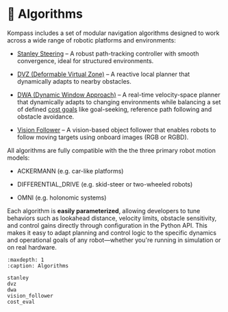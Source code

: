 # 🧠 Algorithms

Kompass includes a set of modular navigation algorithms designed to work across a wide range of robotic platforms and environments:

- [Stanley Steering](stanley.md) – A robust path-tracking controller with smooth convergence, ideal for structured environments.

- [DVZ (Deformable Virtual Zone)](dvz.md) – A reactive local planner that dynamically adapts to nearby obstacles.

- [DWA (Dynamic Window Approach)](dwa.md) – A real-time velocity-space planner that dynamically adapts to changing environments while balancing a set of defined [cost goals](cost_eval.md) like goal-seeking, reference path following and obstacle avoidance.

- [Vision Follower](vision_follower.md) – A vision-based object follower that enables robots to follow moving targets using onboard images (RGB or RGBD).

All algorithms are fully compatible with the the three primary robot motion models:

- ACKERMANN (e.g. car-like platforms)

- DIFFERENTIAL_DRIVE (e.g. skid-steer or two-wheeled robots)

- OMNI (e.g. holonomic systems)

Each algorithm is **easily parameterized**, allowing developers to tune behaviors such as lookahead distance, velocity limits, obstacle sensitivity, and control gains directly through configuration in the Python API. This makes it easy to adapt planning and control logic to the specific dynamics and operational goals of any robot—whether you're running in simulation or on real hardware.

```{toctree}
:maxdepth: 1
:caption: Algorithms

stanley
dvz
dwa
vision_follower
cost_eval
```
